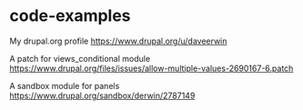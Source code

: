 # code-examples

My drupal.org profile
https://www.drupal.org/u/daveerwin

A patch for views_conditional module
https://www.drupal.org/files/issues/allow-multiple-values-2690167-6.patch

A sandbox module for panels
https://www.drupal.org/sandbox/derwin/2787149
